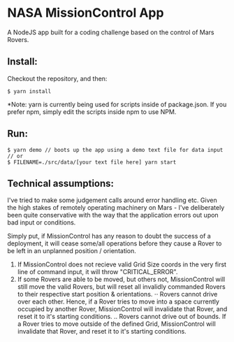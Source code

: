 # NASA MissionControl App
A NodeJS app built for a coding challenge based on the control of Mars Rovers.

## Install:
Checkout the repository, and then:
```
$ yarn install
```
*Note: yarn is currently being used for scripts inside of package.json. If you prefer npm, simply edit the scripts inside npm to use NPM.

## Run:
```
$ yarn demo // boots up the app using a demo text file for data input
// or
$ FILENAME=./src/data/[your text file here] yarn start
```

## Technical assumptions:
I've tried to make some judgement calls around error handling etc. Given the high stakes of remotely operating machinery on Mars - I've deliberately been quite conservative with the way that the application errors out upon bad input or conditions.

Simply put, if MissionControl has any reason to doubt the success of a deployment, it will cease some/all operations before they cause a Rover to be left in an unplanned position / orientation.

1. If MissionControl does not recieve valid Grid Size coords in the very first line of command input, it will throw "CRITICAL_ERROR".
2. If some Rovers are able to be moved, but others not, MissionControl will still move the valid Rovers, but will reset all invalidly commanded Rovers to their respective start position & orientations.
⋅⋅ Rovers cannot drive over each other. Hence, if a Rover tries to move into a space currently occupied by another Rover, MissionControl will invalidate that Rover, and reset it to it's starting conditions.
.. Rovers cannot drive out of bounds. If a Rover tries to move outside of the defined Grid, MissionControl will invalidate that Rover, and reset it to it's starting conditions.
